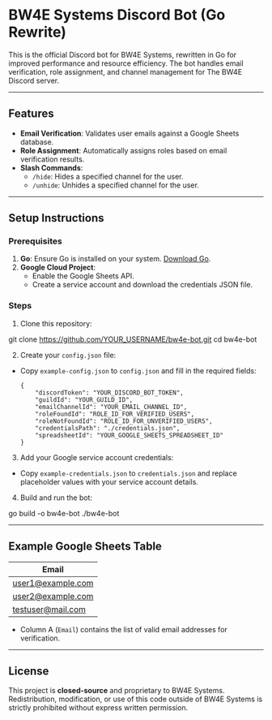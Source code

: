 # BW4E Systems Discord Bot (Go Rewrite)

This is the official Discord bot for BW4E Systems, rewritten in Go for improved performance and resource efficiency. The bot handles email verification, role assignment, and channel management for The BW4E Discord server.

---

## Features
- **Email Verification**: Validates user emails against a Google Sheets database.
- **Role Assignment**: Automatically assigns roles based on email verification results.
- **Slash Commands**:
  - `/hide`: Hides a specified channel for the user.
  - `/unhide`: Unhides a specified channel for the user.

---

## Setup Instructions

### Prerequisites
1. **Go**: Ensure Go is installed on your system. [Download Go](https://go.dev/dl/).
2. **Google Cloud Project**:
   - Enable the Google Sheets API.
   - Create a service account and download the credentials JSON file.

### Steps
1. Clone this repository:

git clone https://github.com/YOUR_USERNAME/bw4e-bot.git
cd bw4e-bot


2. Create your `config.json` file:
- Copy `example-config.json` to `config.json` and fill in the required fields:
  ```
  {
      "discordToken": "YOUR_DISCORD_BOT_TOKEN",
      "guildId": "YOUR_GUILD_ID",
      "emailChannelId": "YOUR_EMAIL_CHANNEL_ID",
      "roleFoundId": "ROLE_ID_FOR_VERIFIED_USERS",
      "roleNotFoundId": "ROLE_ID_FOR_UNVERIFIED_USERS",
      "credentialsPath": "./credentials.json",
      "spreadsheetId": "YOUR_GOOGLE_SHEETS_SPREADSHEET_ID"
  }
  ```

3. Add your Google service account credentials:
- Copy `example-credentials.json` to `credentials.json` and replace placeholder values with your service account details.

4. Build and run the bot:

go build -o bw4e-bot
./bw4e-bot



---

## Example Google Sheets Table

| **Email**           |
|----------------------|
| user1@example.com    |
| user2@example.com    |
| testuser@mail.com    |

- Column A (`Email`) contains the list of valid email addresses for verification.

---

## License
This project is **closed-source** and proprietary to BW4E Systems. Redistribution, modification, or use of this code outside of BW4E Systems is strictly prohibited without express written permission.

